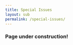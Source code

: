 ```yaml
---
title: Special Issues
layout: sub
permalink: /special-issues/
---
```


<h3>Page under construction!</h3>

<!--- COMMENTED
<h3>Special Issues</h3>
<hr/>
<p>
 Authors of accepted papers will be invited to one of the following confirmed Special Issues for extended versions of the accepted conference papers within the scope of the Research: 
</p>
<ol><li>     “AI and Big Data Analytics in Sensors and Applications” in Open Access Journal Sensors: 
<br/>
<a href="https://www.mdpi.com/journal/sensors/special_issues/ABDASA" target=_new>https://www.mdpi.com/journal/sensors/special_issues/ABDASA</a><br/>

Guest editors:  Dr. Ke Yan, Dr Yang Xu, Dr. Fuhua Lin, Dr. Qun Jin. 
<br/>
For details, please contact Dr Ke Yan at <a href="mailto:bdgyan@nus.edu.sg">bdgyan@nus.edu.sg</a>. 
</li><br/>
  
<li>    “Security and Information Flow in Intelligent Systems for the Internet of Things" in Sensors:
<br/>
<a href="https://www.mdpi.com/journal/sensors/special_issues/Intelligent_Systems_IoT" target=_new>https://www.mdpi.com/journal/sensors/special_issues/Intelligent_Systems_IoT</a>
<br/>
Guest editors:  Dr. Priyan Malarvizhi Kumar, Dr. Hari Mohan Pandey, Dr. Gautam Srivastava 
<br/>
For details, please contact Dr. Gautam Srivastava at <a href="mailto:SRIVASTAVAG@BrandonU.CA">SRIVASTAVAG@BrandonU.CA</a>. 

</li><br/>
<li>  A special issue of Sensors (ISSN 1424-8220) entitled "Security and Information Flow in Intelligent Systems for the Internet of Things"
<a href="https://www.mdpi.com/journal/sensors/special_issues/Intelligent_Systems_IoT" target=_new>https://www.mdpi.com/journal/sensors/special_issues/Intelligent_Systems_IoT</a>
<br/>Guest editors: Dr. Dawid Połap, Dr. Gautam Srivastava, Dr. Marta Wlodarczyk-Sielicka
<br/>For details, please contact Dr. Gautam Srivastava at <a href="mailto:SRIVASTAVAG@BrandonU.CA">SRIVASTAVAG@BrandonU.CA</a>.
</li><br/>
<li> 
A special issue of Remote Sensing (ISSN 2072-4292) entitled "Remote Sensing and IoT for Smart Learning Environments"
<br/><a href="https://www.mdpi.com/journal/remotesensing/special_issues/RS_IoT_environments" target=_new>https://www.mdpi.com/journal/remotesensing/special_issues/RS_IoT_environments</a>
<br/>Guest editors: Dr. Priyan Malarvizhi Kumar, Dr. Gautam Srivastava, Dr. Hari Mohan Pandey
<br/>For details, please contact Dr. Gautam Srivastava at <a href="mailto:SRIVASTAVAG@BrandonU.CA">SRIVASTAVAG@BrandonU.CA</a>.
</li><br/>
<li> 
A special issue of Applied Sciences (ISSN 2076-3417) entitled "Latest Advances and Prospects in Big Data",
<br/><a href="https://www.mdpi.com/journal/applsci/special_issues/Advances_and_Prospects_in_Big_Data" target=_new>https://www.mdpi.com/journal/applsci/special_issues/Advances_and_Prospects_in_Big_Data</a>
<br/>Guest editors: Prof. Dr. Kwan-Hee Yoo, Prof. Dr. Carson K. Leung, Prof. Dr. Hyung-Jeong Yang

<br/>For details, please contact Dr. Gautam Srivastava at <a href="mailto:SRIVASTAVAG@BrandonU.CA">SRIVASTAVAG@BrandonU.CA</a>. 
  </li><br/>

<li>Cyber Threat Intelligence and Adversarial Risk Management (CTI-ARM)
<br/>Special Issue with Journal "Evolutionary Intelligence":
<br/><a href="https://www.springer.com/journal/12065/updates/18957182" target=_new>https://www.springer.com/journal/12065/updates/18957182</a>
<br/>Editors:
<br/>Dr Gautam Srivastava, Brandon University, Canada
<br/>Dr Jerry Chun-Wei Lin, WNUAS, Norway
<br/>Dr Md Atiqur Rahman Ahad, Osaka University, Japan
<br/>Contact person: Dr Gautam Srivastava, Brandon University, Canada  at <a href="mailto:srivastavag@brandonu.ca">srivastavag@brandonu.ca</a>
  </li><br/>

<li>IEEE/ACM Transactions on Computational Biology and Bioinformatics
<br/>Special Issue on Deep Learning-Empowered Big
Data Analytics in Biomedical Applications and Digital Healthcare
<br/><a href="https://www.computer.org/digital-library/journals/tb/call-for-papers-special-issue-on-deep-learning-empowered-big-data-analytics-in-biomedical-applications-and-digital-healthcare" target=_new>https://tinyurl.com/4xksmy7a</a>
<br/>Guest Editors:
<br/>Xiaokang Zhou, Shiga University, Japan
<br/>Carson Leung, University of Manitoba, Canada
<br/>Kevin Wang, The University of Auckland, New Zealand
<br/>Giancarlo Fortino, University of Calabria, Italy
<br/>Contact Information: 
 Dr. Zhou at  <a href="mailto:zhou@biwako.shiga-u.ac.jp">zhou@biwako.shiga-u.ac.jp</a>

 </li><br/>

<li>Sensors
 <br/>Special Issue "Pervasive Intelligence for Sensor and Cyber Information"
 <br/> <a href="https://www.mdpi.com/journal/sensors/special_issues/pervasive_intelligence_sensor_cyber_information" target=_new>https://www.mdpi.com/journal/sensors/special_issues/pervasive_intelligence_sensor_cyber_information</a>
<br/>  Guest Editors:
 <br/> Prof. Dr. Henry Leung, University of Calgary, Canada
<br/> Prof. Dr. Flavia C. Delicato, Fluminense Federal University, Brazil
<br/> Prof. Dr. Fuhua Lin, Athabasca University, Canada
<br/> Prof. Dr. Paulo F. Pires, Fluminense Federal University, Brazil
 </li><br/>

<li>Building and Environment
<br/>Special Issue on "AI and IoT Applications of Smart Buildings and Smart Environment Design, Construction and Maintenance"

 <br/> <a href="https://tinyurl.com/btfv6vf3" target=_new>https://tinyurl.com/btfv6vf3</a>
<br/>Guest Editors
<br/>Dr. Ke Yan, National University of Singapore, Singapore.
<br/>Dr. Xiaokang Zhou, Shiga University, Japan
<br/>Dr. Bin Yang, Xi’an University of Architecture and Technology, China
 </li><br/>


</ol>
-->

